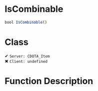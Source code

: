 # IsCombinable
```js
bool IsCombinable()
```
# Class
✔ `Server: CDOTA_Item`  
✖ `Client: undefined`  

# Function Description

